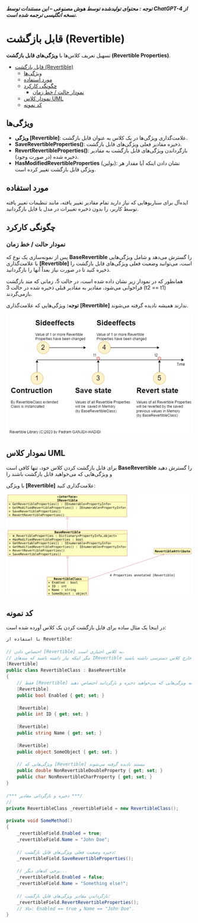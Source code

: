 ***توجه : محتوای تولیدشده توسط هوش مصنوعی – این مستندات توسط ChatGPT-4 از نسخه انگلیسی ترجمه شده است.***

# قابل بازگشت (Revertible)
تسهیل تعریف کلاس‌ها با **ویژگی‌های قابل بازگشت (Revertible Properties)**.

- [قابل بازگشت (Revertible)](#قابل-بازگشت-revertible)
  - [ویژگی‌ها](#ویژگیها)
  - [مورد استفاده](#مورد-استفاده)
  - [چگونگی کارکرد](#چگونگی-کارکرد)
    - [نمودار حالت / خط زمان](#نمودار-حالت--خط-زمان)
  - [نمودار کلاس UML](#نمودار-کلاس-uml)
  - [کد نمونه](#کد-نمونه)

## ویژگی‌ها
- **ویژگی [Revertible]**: علامت‌گذاری ویژگی‌ها در یک کلاس به عنوان قابل بازگشت.
- **SaveRevertibleProperties()**: ذخیره مقادیر فعلی ویژگی‌های قابل بازگشت.
- **RevertRevertibleProperties()**: بازگرداندن ویژگی‌های قابل بازگشت به مقادیر ذخیره شده (در صورت وجود).
- **HasModifiedRevertibleProperties** (بولین): نشان دادن اینکه آیا مقدار هر ویژگی قابل بازگشت تغییر کرده است.

## مورد استفاده
ایده‌آل برای سناریوهایی که نیاز دارید تمام مقادیر تغییر یافته، مانند تنظیمات تغییر یافته توسط کاربر، را بدون ذخیره تغییرات در مدل یا فایل بازگردانید.

## چگونگی کارکرد
### نمودار حالت / خط زمان
پس از نمونه‌سازی یک نوع که **BaseRevertible** را گسترش می‌دهد و شامل ویژگی‌هایی با علامت‌گذاری **[Revertible]** است، می‌توانید وضعیت فعلی ویژگی‌های قابل بازگشت را ذخیره کنید تا در صورت نیاز بعداً آنها را بازگردانید.

همانطور که در نمودار زیر نشان داده شده است، در حالت 5، زمانی که متد بازگشت فراخوانی می‌شود، مقادیر به مقادیر قبلی ذخیره شده در حالت 3 (t2 == t1) بازمی‌گردند.

**توجه:** ویژگی‌هایی که علامت‌گذاری **[Revertible]** ندارند همیشه نادیده گرفته می‌شوند.

![نمودار حالت](Timeline.drawio.png)

## نمودار کلاس UML
برای قابل بازگشت کردن کلاس خود، تنها کافی است **BaseRevertible** را گسترش دهید و ویژگی‌هایی که می‌خواهید قابل بازگشت باشند را

 با ویژگی **[Revertible]** علامت‌گذاری کنید:

![نمودار کلاس UML](Klassendiagramm.png)

## کد نمونه
در اینجا یک مثال ساده برای قابل بازگشت کردن یک کلاس آورده شده است:
```cs
با استفاده از Revertible؛

// اختصاص دادن [Revertible] به کلاس اختیاری است،
// مگر اینکه نیاز داشته باشید که متدهای IRevertible را از خارج کلاس دسترسی داشته باشید.
[Revertible]
public class RevertibleClass : BaseRevertible
{
    // فقط [Revertible] را به ویژگی‌هایی که می‌خواهید ذخیره و بازگردانید اختصاص دهید.
    [Revertible]
    public bool Enabled { get; set; }

    [Revertible]
    public int ID { get; set; }

    [Revertible]
    public string Name { get; set; }

    [Revertible]
    public object SomeObject { get; set; }

    // ویژگی‌هایی که [Revertible] نیستند نادیده گرفته می‌شوند
    public double NonRevertibleDoubleProperty { get; set; }
    public char NonRevertibleCharProperty { get; set; }
}

/*** ذخیره و بازگردانی مقادیر ***/
// 
private RevertibleClass _revertibleField = new RevertibleClass();

private void SomeMethod()
{
    _revertibleField.Enabled = true;
    _revertibleField.Name = "John Doe";

    // ذخیره وضعیت فعلی ویژگی‌های قابل بازگشت:
    _revertibleField.SaveRevertibleProperties();

    // برخی کدهای دیگر...
    _revertibleField.Enabled = false;
    _revertibleField.Name = "Something else!";

    // بازگرداندن مقادیر ویژگی‌های قابل بازگشت:
    _revertibleField.RevertRevertibleProperties();
    // حالا: Enabled == true و Name == "John Doe".
}
```

